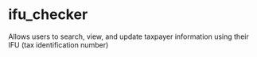# ifu_checker
Allows users to search, view, and update taxpayer information using their IFU (tax identification number)

